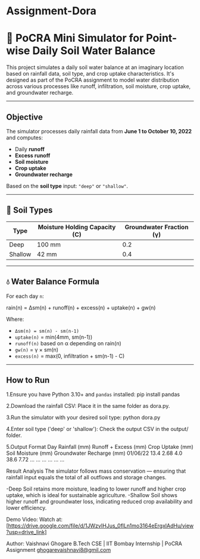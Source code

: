 # Assignment-Dora
# 🌱 PoCRA Mini Simulator for Point-wise Daily Soil Water Balance

This project simulates a daily soil water balance at an imaginary location based on rainfall data, soil type, and crop uptake characteristics. It's designed as part of the PoCRA assignment to model water distribution across various processes like runoff, infiltration, soil moisture, crop uptake, and groundwater recharge.

---

## Objective

The simulator processes daily rainfall data from **June 1 to October 10, 2022** and computes:

- Daily **runoff**
- **Excess runoff**
- **Soil moisture**
- **Crop uptake**
- **Groundwater recharge**

Based on the **soil type** input: `"deep"` or `"shallow"`.

---


## 🧪 Soil Types

| Type     | Moisture Holding Capacity (C) | Groundwater Fraction (γ) |
|----------|-------------------------------|---------------------------|
| Deep     | 100 mm                        | 0.2                       |
| Shallow  | 42 mm                         | 0.4                       |

---

## 💧 Water Balance Formula

For each day `n`:

rain(n) = Δsm(n) + runoff(n) + excess(n) + uptake(n) + gw(n)



Where:

- `Δsm(n) = sm(n) - sm(n-1)`
- `uptake(n)` = min(4mm, sm(n-1))
- `runoff(n)` based on α depending on rain(n)
- `gw(n)` = γ × sm(n)
- `excess(n)` = max(0, infiltration + sm(n-1) - C)

---

##  How to Run

1.Ensure you have Python 3.10+ and `pandas` installed:
   pip install pandas

2.Download the rainfall CSV:
Place it in the same folder as dora.py.

3.Run the simulator with your desired soil type:
python dora.py

4.Enter soil type ('deep' or 'shallow'):
Check the output CSV in the output/ folder.

5.Output Format
Day	Rainfall (mm)	Runoff + Excess (mm)	Crop Uptake (mm)	Soil Moisture (mm)	Groundwater Recharge (mm)
01/06/22	13.4	2.68	4.0	38.6	7.72
...	...	...	...	...	...


Result Analysis
The simulator follows mass conservation — ensuring that rainfall input equals the total of all outflows and storage changes.

-Deep Soil retains more moisture, leading to lower runoff and higher crop uptake, which is ideal for sustainable agriculture.
-Shallow Soil shows higher runoff and groundwater loss, indicating reduced crop availability and lower efficiency.

Demo Video:
Watch at: [https://drive.google.com/file/d/1JWzvIHJus_0flLn1mo3164eErgxlAdHu/view?usp=drive_link]


Author:
Vaishnavi Ghogare
B.Tech CSE | IIT Bombay Internship | PoCRA Assignment
ghogarevaishnavi8@gmil.com

